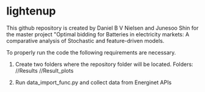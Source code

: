 # lightenup


This github repository is created by Daniel B V Nielsen and Junesoo Shin for the master project "Optimal bidding for Batteries in electricity markets: A comparative analysis of Stochastic and feature-driven models.

To properly run the code the following requirements are necessary.

1. Create two folders where the repository folder will be located. Folders: 
    //Results
    //Result_plots

2. Run data_import_func.py and collect data from Energinet APIs


